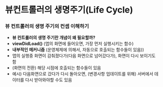 # 뷰컨트롤러의 생명주기(Life Cycle)
### 뷰 컨트롤러의 생명 주기의 컨셉 이해하기
- **뷰 컨트롤러의 생명 주기란 개념이 왜 필요할까?**
- **viewDidLoad()** (앱의 화면에 들어오면, 가장 먼저 실행시키는 함수)
- **내부적인 메커니즘** (운영체제에 의해서, 자동으로 호출되는 함수들이 있음))
- 앱의 실행중 화면이 감춰졌다가(다음 화면으로 넘어갔다가), 화면이 다시 보이기도 함
- (화면의 전환) 해당 시점에 호출되는 함수들이 있음
- 예시) 다음화면으로 갔다가 다시 돌아오면, (변경사항 업데이트를 위해) 서버에서 데이터를 다시 받아와야할 수도 있음
